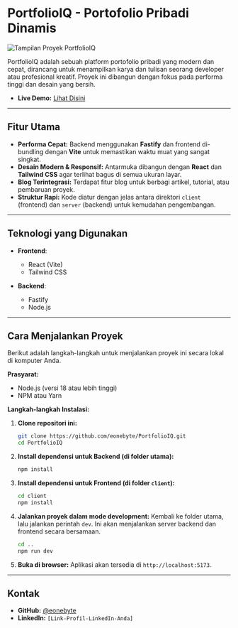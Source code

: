 # PortfolioIQ - Portofolio Pribadi Dinamis

![Tampilan Proyek PortfolioIQ]([URL_SCREENSHOT_UTAMA_PROYEK_ANDA])

PortfolioIQ adalah sebuah platform portofolio pribadi yang modern dan cepat, dirancang untuk menampilkan karya dan tulisan seorang developer atau profesional kreatif. Proyek ini dibangun dengan fokus pada performa tinggi dan desain yang bersih.

*   **Live Demo:** [Lihat Disini]([URL_LIVE_DEMO_PROYEK_ANDA])

---

## Fitur Utama

-   **Performa Cepat:** Backend menggunakan **Fastify** dan frontend di-bundling dengan **Vite** untuk memastikan waktu muat yang sangat singkat.
-   **Desain Modern & Responsif:** Antarmuka dibangun dengan **React** dan **Tailwind CSS** agar terlihat bagus di semua ukuran layar.
-   **Blog Terintegrasi:** Terdapat fitur blog untuk berbagi artikel, tutorial, atau pembaruan proyek.
-   **Struktur Rapi:** Kode diatur dengan jelas antara direktori `client` (frontend) dan `server` (backend) untuk kemudahan pengembangan.

---

## Teknologi yang Digunakan

*   **Frontend**:
    *   React (Vite)
    *   Tailwind CSS

*   **Backend**:
    *   Fastify
    *   Node.js

---

## Cara Menjalankan Proyek

Berikut adalah langkah-langkah untuk menjalankan proyek ini secara lokal di komputer Anda.

**Prasyarat:**
-   Node.js (versi 18 atau lebih tinggi)
-   NPM atau Yarn

**Langkah-langkah Instalasi:**

1.  **Clone repositori ini:**
    ```bash
    git clone https://github.com/eonebyte/PortfolioIQ.git
    cd PortfolioIQ
    ```

2.  **Install dependensi untuk Backend (di folder utama):**
    ```bash
    npm install
    ```

3.  **Install dependensi untuk Frontend (di folder `client`):**
    ```bash
    cd client
    npm install
    ```

4.  **Jalankan proyek dalam mode development:**
    Kembali ke folder utama, lalu jalankan perintah `dev`. Ini akan menjalankan server backend dan frontend secara bersamaan.
    ```bash
    cd ..
    npm run dev
    ```

5.  **Buka di browser:**
    Aplikasi akan tersedia di `http://localhost:5173`.

---

## Kontak

-   **GitHub:** [@eonebyte](https://github.com/eonebyte)
-   **LinkedIn:** `[Link-Profil-LinkedIn-Anda]`
